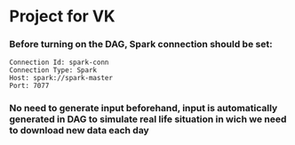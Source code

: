 # Project for VK

### Before turning on the DAG, Spark connection should be set:

```
Connection Id: spark-conn
Connection Type: Spark
Host: spark://spark-master
Port: 7077
```

### No need to generate input beforehand, input is automatically generated in DAG to simulate real life situation in wich we need to download new data each day
